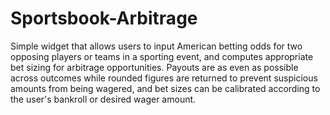 # Sportsbook-Arbitrage

Simple widget that allows users to input American betting odds for two opposing players or teams in a sporting event, and computes appropriate bet sizing for arbitrage opportunities. Payouts are as even as possible across outcomes while rounded figures are returned to prevent suspicious amounts from being wagered, and bet sizes can be calibrated according to the user's bankroll or desired wager amount.

